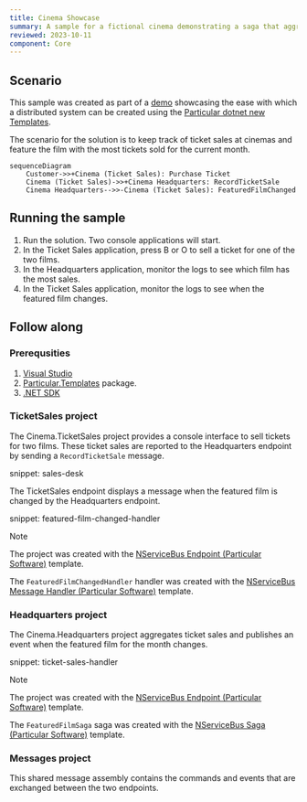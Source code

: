 ```yaml
---
title: Cinema Showcase
summary: A sample for a fictional cinema demonstrating a saga that aggregates ticket sales.
reviewed: 2023-10-11
component: Core
---
```


## Scenario

This sample was created as part of a [demo](https://youtu.be/83UYne9LjZk) showcasing the ease with which a distributed system can be created using the [Particular dotnet new Templates](/nservicebus/dotnet-templates/).

The scenario for the solution is to keep track of ticket sales at cinemas and feature the film with the most tickets sold for the current month.

```mermaid
sequenceDiagram
    Customer->>+Cinema (Ticket Sales): Purchase Ticket
    Cinema (Ticket Sales)->>+Cinema Headquarters: RecordTicketSale
    Cinema Headquarters-->>-Cinema (Ticket Sales): FeaturedFilmChanged
```

## Running the sample

1. Run the solution. Two console applications will start.
2. In the Ticket Sales application, press B or O to sell a ticket for one of the two films.
3. In the Headquarters application, monitor the logs to see which film has the most sales.
4. In the Ticket Sales application, monitor the logs to see when the featured film changes.

## Follow along

### Prerequsities

1. [Visual Studio](https://visualstudio.microsoft.com/downloads/)
1. [Particular.Templates](/nservicebus/dotnet-templates/) package.
1. [.NET SDK](https://dotnet.microsoft.com/en-us/download)

### TicketSales project

The Cinema.TicketSales project provides a console interface to sell tickets for two films. These ticket sales are reported to the Headquarters endpoint by sending a `RecordTicketSale` message.

snippet: sales-desk

The TicketSales endpoint displays a message when the featured film is changed by the Headquarters endpoint.

snippet: featured-film-changed-handler

> [!NOTE]
> The project was created with the [NServiceBus Endpoint (Particular Software)](/nservicebus/dotnet-templates/#nservicebus-endpoint) template.
>
> The `FeaturedFilmChangedHandler` handler was created with the [NServiceBus Message Handler (Particular Software)](/nservicebus/dotnet-templates/#nservicebus-handler) template.

### Headquarters project

The Cinema.Headquarters project aggregates ticket sales and publishes an event when the featured film for the month changes.

snippet: ticket-sales-handler

> [!NOTE]
> The project was created with the [NServiceBus Endpoint (Particular Software)](/nservicebus/dotnet-templates/#nservicebus-endpoint) template.
>
> The `FeaturedFilmSaga` saga was created with the [NServiceBus Saga (Particular Software)](/nservicebus/dotnet-templates/#nservicebus-saga) template.

### Messages project

This shared message assembly contains the commands and events that are exchanged between the two endpoints.